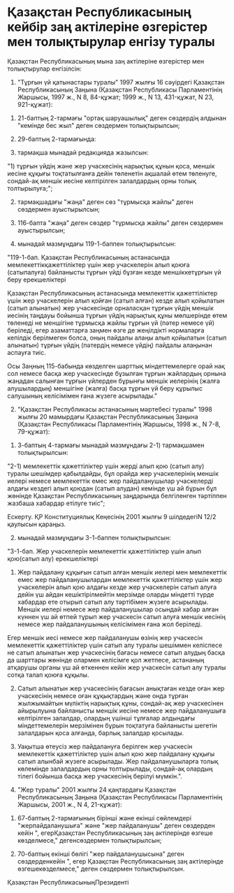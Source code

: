 # Қазақстан Республикасының кейбір заң актілеріне өзгерістер мен толықтырулар енгізу туралы

Қазақстан Республикасының мына заң актiлерiне өзгерiстер мен толықтырулар енгiзiлсiн:

1. "Тұрғын үй қатынастары туралы" 1997 жылғы 16 сәуiрдегi Қазақстан Республикасының Заңына (Қазақстан Республикасы Парламентінiң Жаршысы, 1997 ж., N 8, 84-құжат; 1999 ж., N 13, 431-құжат, N 23, 921-құжат):

1) 21-баптың 2-тармағы "ортақ шаруашылық" деген сөздердiң алдынан "кемiнде бес жыл" деген сөздермен толықтырылсын;

2) 29-баптың 2-тармағында:

1) тармақша мынадай редакцияда жазылсын:

"1) тұрғын үйдiң және жер учаскесiнiң нарықтық құнын қоса, меншік иесiне құқығы тоқтатылғанға дейiн төленетiн ақшалай өтем төленуге, сондай-ақ меншiк иесiне келтiрiлген залалдардың орны толық толтырылуға;";

2) тармақшадағы "жаңа" деген сөз "тұрмысқа жайлы" деген сөздермен ауыстырылсын;

3) 116-бапта "жаңа" деген сөздер "тұрмысқа жайлы" деген сөздермен ауыстырылсын;

4) мынадай мазмұндағы 119-1-баппен толықтырылсын:

"119-1-бап. Қазақстан Республикасының астанасында мемлекеттiкқажеттiлiктер үшiн жер учаскелерiн алып қоюға (сатыпалуға) байланысты тұрғын үйдi бұзған кезде меншiккетұрғын үй беру ерекшелiктерi

Қазақстан Республикасының астанасында мемлекеттiк қажеттiлiктер үшiн жер учаскелерiн алып қойған (сатып алған) кезде алып қойылатын (сатып алынатын) жер учаскесiнде орналасқан тұрғын үйдiң меншiк иесiнің таңдауы бойынша тұрғын үйдiң нарықтық құны мөлшерiнде өтем төленедi не меншігіне тұрмысқа жайлы тұрғын үй (пәтер немесе үй) берiледi, егер азаматтарға заңмен өзге де жеңiлдiктi нормаларға кепiлдiк берiлмеген болса, оның пайдалы алаңы алып қойылатын (сатып алынатын) тұрғын үйдiң (пәтердің немесе үйдiң) пайдалы алаңынан аспауға тиiс.

Осы Заңның 115-бабында көзделген шарттық мiндеттемелерге орай нақ сол немесе басқа жер учаскесiнде бұзылған тұрғын жайлардың орнына жаңадан салынған тұрғын үйлерден бұрынғы меншiк иелерiнiң (жалға алушылардың) меншiгiне (жалға) басқа тұрғын үй беру құрылыс салушының келiсiмiмен ғана жүзеге асырылады."

2. "Қазақстан Республикасы астанасының мәртебесi туралы" 1998 жылғы 20 мамырдағы Қазақстан Республикасының Заңына (Қазақстан Республикасы Парламентiнiң Жаршысы, 1998 ж., N 7-8, 79-құжат):

1) 3-баптың 4-тармағы мынадай мазмұндағы 2-1) тармақшамен толықтырылсын:

"2-1) мемлекеттiк қажеттiлiктер үшiн жердi алып қою (сатып алу) туралы шешімдер қабылдайды, бұл орайда жер учаскелерінің меншік иелері немесе мемлекеттiк емес жер пайдаланушылар учаскелердi алдағы кездегi алып қоюдан (сатып алудан) кемiнде үш ай бұрын бұл жөнiнде Қазақстан Республикасының заңдарында белгiленген тәртiппен жазбаша хабардар етiлуге тиiс";

Ескерту. ҚР Конституциялық Кеңесінің 2001 жылғы 9 шілдедегіN 12/2 қаулысын қараңыз.

2) мынадай мазмұндағы 3-1-баппен толықтырылсын:

"3-1-бап. Жер учаскелерiн мемлекеттiк қажеттiлiктер үшiн алып қою(сатып алу) ерекшелiктерi

1. Жер пайдалану құқығын сатып алған меншiк иелерi мен мемлекеттiк емес жер пайдаланушылардан мемлекеттiк қажеттiлiктер үшiн жер учаскелерiн алып қою алдағы кезде жер учаскелерiн сатып алуға дейiн үш айдан кешiктiрiлмейтiн мерзiмде оларды мiндеттi түрде хабардар ете отырып сатып алу тәртiбiмен жүзеге асырылады. Меншiк иелерi немесе жер пайдаланушылар осындай хабар алған күннен үш ай өтпей тұрып жер учаскесiн сатып алуға меншiк иесiнiң немесе жер пайдаланушының келiсiмiмен ғана жол берiледi.

Егер меншiк иесi немесе жер пайдаланушы өзiнiң жер учаскесiн мемлекеттiк қажеттiлiктер үшiн сатып алу туралы шешiммен келiспесе не сатып алынатын жер учаскесiнiң бағасы немесе сатып алудың басқа да шарттары жөнiнде олармен келiсiмге қол жетпесе, астананың атқарушы органы үш ай өткеннен кейiн жер учаскесiн сатып алу туралы сотқа талап қоюға құқылы.

2. Сатып алынатын жер учаскесінің бағасын анықтаған кезде оған жер учаскесiнiң немесе оған құқықтардың және онда тұрған жылжымайтын мүлiктiң нарықтық құны, сондай-ақ жер учаскесiнен айырылуына байланысты меншiк иесiне немесе жер пайдаланушыға келтiрiлген залалдар, олардың үшiншi тұлғалар алдындағы мiндеттемелерiн мерзiмiнен бұрын тоқтатуға байланысты шегетiн залалдарын қоса алғанда, барлық залалдар қосылады.

3. Уақытша өтеусiз жер пайдалануға берiлген жер учаскесiн мемлекеттiк қажеттiлiктер үшiн алып қою жер пайдалану құқығы сатып алынбай жүзеге асырылады. Жер пайдаланушыларға толық көлемiнде залалдардың орны толтырылады, сондай-ақ олардың тiлегi бойынша басқа жер учаскесінің берiлуi мүмкiн.".

3. "Жер туралы" 2001 жылғы 24 қаңтардағы Қазақстан Республикасының Заңына (Қазақстан Республикасы Парламентiнiң Жаршысы, 2001 ж., N 4, 21-құжат):

1) 67-баптың 2-тармағының бірінші және екінші сөйлемдері "жерпайдаланушыға" және "жер пайдаланушы" деген сөздерден кейін ", егерҚазақстан Республикасының заң актілерінде өзгеше көзделмесе," дегенсөздермен толықтырылсын;

2) 70-баптың екінші бөлігі "жер пайдаланушысына" деген сөздерденкейін ", егер Қазақстан Республикасының заң актілерінде өзгешекөзделмесе," деген сөздермен толықтырылсын.

Қазақстан РеспубликасыныңПрезиденті

